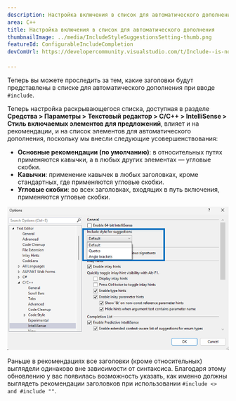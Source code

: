```yaml
---
description: Настройка включения в список для автоматического дополнения позволяет проследить за тем, какие заголовки будут добавлены в список для автоматического дополнения.
area: C++
title: Настройка включения в список для автоматического дополнения
thumbnailImage: ../media/IncludeStyleSuggestionsSetting-thumb.png
featureId: ConfigurableIncludeCompletion
devComUrl: https://developercommunity.visualstudio.com/t/Include--is-now-behaving-the-same-as-/10538420

---
```



Теперь вы можете проследить за тем, какие заголовки будут представлены в списке для автоматического дополнения при вводе `#include`.

Теперь настройка раскрывающегося списка, доступная в разделе **Средства > Параметры > Текстовый редактор > C/C++ > IntelliSense > Стиль включаемых элементов для предложений**, влияет и на рекомендации, и на список элементов для автоматического дополнения, поскольку мы внесли следующие усовершенствования:

- **Основные рекомендации (по умолчанию)**: в относительных путях применяются кавычки, а в любых других элементах — угловые скобки.
- **Кавычки**: применение кавычек в любых заголовках, кроме стандартных, где применяются угловые скобки.
- **Угловые скобки**: во всех заголовках, входящих в путь включения, применяются угловые скобки.

![Настройка «Стиль включаемых элементов для предложений»](../media/IncludeStyleSuggestionsSetting.png)

Раньше в рекомендациях все заголовки (кроме относительных) выглядели одинаково вне зависимости от синтаксиса. Благодаря этому обновлению у вас появилась возможность указать, как именно должны выглядеть рекомендации заголовков при использовании `#include <> and #include ""`.
